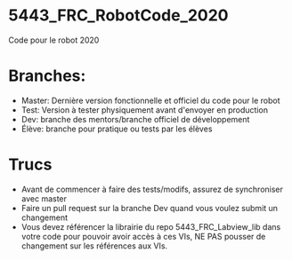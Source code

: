 # 5443_FRC_RobotCode_2020
Code pour le robot 2020

# Branches:

- Master: Dernière version fonctionnelle et officiel du code pour le robot
- Test: Version à tester physiquement avant d'envoyer en production
- Dev: branche des mentors/branche officiel de développement
- Élève: branche pour pratique ou tests par les élèves

# Trucs

- Avant de commencer à faire des tests/modifs, assurez de synchroniser avec master
- Faire un pull request sur la branche Dev quand vous voulez submit un changement
- Vous devez référencer la librairie du repo 5443_FRC_Labview_lib dans votre code pour pouvoir avoir accès à ces VIs, NE PAS pousser de changement sur les références aux VIs.
